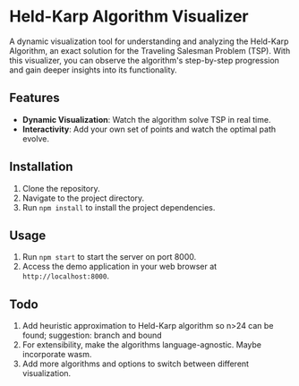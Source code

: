 # Held-Karp Algorithm Visualizer

A dynamic visualization tool for understanding and analyzing the Held-Karp Algorithm, an exact solution for the Traveling Salesman Problem (TSP). With this visualizer, you can observe the algorithm's step-by-step progression and gain deeper insights into its functionality.

## Features

- **Dynamic Visualization**: Watch the algorithm solve TSP in real time.
- **Interactivity**: Add your own set of points and watch the optimal path evolve.

## Installation

1. Clone the repository.
2. Navigate to the project directory.
3. Run `npm install` to install the project dependencies.

## Usage

1. Run `npm start` to start the server on port 8000.
2. Access the demo application in your web browser at `http://localhost:8000`.

## Todo

1. Add heuristic approximation to Held-Karp algorithm so n>24 can be found; suggestion: branch and bound
2. For extensibility, make the algorithms language-agnostic. Maybe incorporate wasm.
3. Add more algorithms and options to switch between different visualization.
